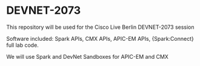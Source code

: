 # DEVNET-2073

This repository will be used for the Cisco Live Berlin DEVNET-2073 session

Software included: Spark APIs, CMX APIs, APIC-EM APIs, {Spark:Connect} full lab code.

We will use Spark and DevNet Sandboxes for APIC-EM and CMX


